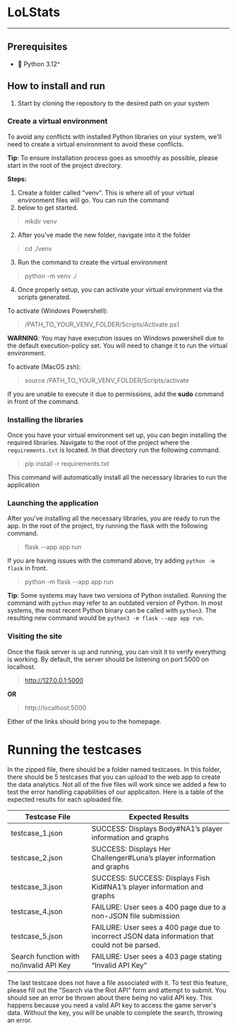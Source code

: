 # LoLStats
---
## Prerequisites
- 🐍 Python 3.12^

## How to install and run
1. Start by cloning the repository to the desired path on your system
### Create a virtual environment
To avoid any conflicts with installed Python libraries on your system, we'll need to create a virtual environment to
avoid these conflicts.

**Tip**: To ensure installation process goes as smoothly as possible, please start in the root of the project directory.

**Steps:**
1. Create a folder called "venv". This is where all of your virtual environment files will go. You can run the command
2. below to get started.
>mkdir venv
2. After you've made the new folder, navigate into it the folder
>cd  ./venv
3. Run the command to create the virtual environment
>python -m venv ./
4. Once properly setup, you can activate your virtual environment via the scripts generated.

To activate (Windows Powershell):
> /PATH_TO_YOUR_VENV_FOLDER/Scripts/Activate.ps1

**WARNING**: You may have execution issues on Windows powershell due to the default execution-policy set. You will need
to change it to run the virtual environment.

To activate (MacOS zsh):
> source /PATH_TO_YOUR_VENV_FOLDER/Scripts/activate

If you are unable to execute it due to permissions, add the **sudo** command in front of the command.

### Installing the libraries
Once you have your virtual environment set up, you can begin installing the required libraries.
Navigate to the root of the project where the `requirements.txt` is located. In that directory run the following command.
> pip install -r requirements.txt

This command will automatically install all the necessary libraries to run the application

### Launching the application
After you've installing all the necessary libraries, you are ready to run the app. In the root of the project, try 
running the flask with the following command.
>flask --app app run

If you are having issues with the command above, try adding `python -m flask` in front.
>python -m flask --app app run

**Tip**: Some systems may have two versions of Python installed. Running the command with `python` may refer to an
outdated version of Python. In most systems, the most recent Python binary can be called with `python3`.
The resulting new command would be `python3 -m flask --app app run`.

### Visiting the site
Once the flask server is up and running, you can visit it to verify everything is working. By default, the server should
be listening on port 5000 on localhost.
> http://127.0.0.1:5000

**OR**

> http://localhost:5000

Either of the links should bring you to the homepage.

# Running the testcases
In the zipped file, there should be a folder named testcases. In this folder, there should be 5 testcases that you can
upload to the web app to create the data analytics. Not all of the five files will work since we added a few to test the
error handling capabilities of our applicaiton. Here is a table of the expected results for each uploaded file.

| Testcase File                           | Expected Results                                                                               |
|-----------------------------------------|------------------------------------------------------------------------------------------------|
| testcase_1.json                         | SUCCESS: Displays Body#NA1’s player information and graphs                                     |
| testcase_2.json                         | SUCCESS: Displays Her Challenger#Luna’s player information and graphs                          |
| testcase_3.json                         | SUCCESS: SUCCESS: Displays Fish Kid#NA1’s player information and graphs                        |
| testcase_4.json                         | FAILURE: User sees a 400 page due to a non-JSON file submission                                |
| testcase_5.json                         | FAILURE: User sees a 400 page due to incorrect JSON data information that could not be parsed. |
| Search function with no/invalid API Key | FAILURE: User sees a 403 page stating “Invalid API Key”                                        |

The last testcase does not have a file associated with it. To test this feature, please fill out the
"Search via the Riot API" form and attempt to submit. You should see an error be thrown about there being no valid API
key. This happens because you need a valid API key to access the game server's data. Without the key, you will be unable
to complete the search, throwing an error.